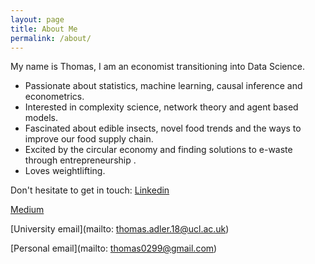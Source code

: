 ```yaml
---
layout: page
title: About Me
permalink: /about/
---
```


My name is Thomas, I am an economist transitioning into Data Science.

- Passionate about statistics, machine learning, causal inference and econometrics.
- Interested in complexity science, network theory and agent based models.
- Fascinated about edible insects, novel food trends and the ways to improve our food supply chain.
- Excited by the circular economy and finding solutions to e-waste through entrepreneurship .
- Loves weightlifting.

Don't hesitate to get in touch:
[Linkedin](https://www.linkedin.com/in/thomas-adler-31b372149/)


[Medium](https://medium.com/@chalk_ball)


[University email](mailto: thomas.adler.18@ucl.ac.uk)


[Personal email](mailto: thomas0299@gmail.com)

